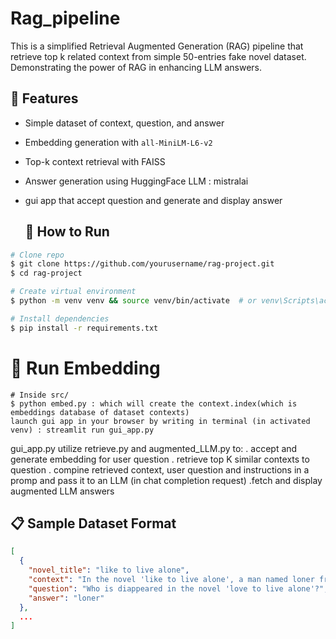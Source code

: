 # Rag_pipeline
This is a simplified Retrieval Augmented Generation (RAG) pipeline that retrieve top k related context from simple 50-entries fake novel dataset. Demonstrating the power of RAG in enhancing LLM answers.

## 📌 Features
- Simple dataset of context, question, and answer
- Embedding generation with `all-MiniLM-L6-v2`
- Top-k context retrieval with FAISS
- Answer generation using HuggingFace LLM : mistralai
- gui app that accept question and generate and display answer 

  ## 🚀 How to Run
```bash
# Clone repo
$ git clone https://github.com/yourusername/rag-project.git
$ cd rag-project

# Create virtual environment
$ python -m venv venv && source venv/bin/activate  # or venv\Scripts\activate on Windows

# Install dependencies
$ pip install -r requirements.txt
```

  # 🧪 Run Embedding
  ```terminal
  # Inside src/
  $ python embed.py : which will create the context.index(which is embeddings database of dataset contexts)
  launch gui app in your browser by writing in terminal (in activated venv) : streamlit run gui_app.py
  ```

gui_app.py utilize retrieve.py and augmented_LLM.py to:
. accept and generate embedding for user question
. retrieve top K similar contexts to question 
. compine retrieved context, user question and instructions in a promp and pass it to an LLM (in chat completion request)
.fetch and display augmented LLM answers

## 📋 Sample Dataset Format
```json
[
  {
    "novel_title": "like to live alone",
    "context": "In the novel 'like to live alone', a man named loner from 'silence shadow' village disappeared into                 the mists. Legends say he's living happily alone on mountain fijstu.",
    "question": "Who is diappeared in the novel 'love to live alone'?",
    "answer": "loner"
  },
  ...
]
```
    
  

